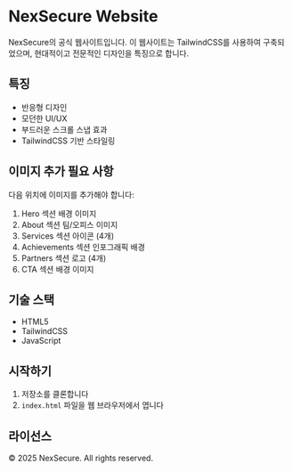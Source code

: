 # NexSecure Website

NexSecure의 공식 웹사이트입니다. 이 웹사이트는 TailwindCSS를 사용하여 구축되었으며, 현대적이고 전문적인 디자인을 특징으로 합니다.

## 특징

- 반응형 디자인
- 모던한 UI/UX
- 부드러운 스크롤 스냅 효과
- TailwindCSS 기반 스타일링

## 이미지 추가 필요 사항

다음 위치에 이미지를 추가해야 합니다:

1. Hero 섹션 배경 이미지
2. About 섹션 팀/오피스 이미지
3. Services 섹션 아이콘 (4개)
4. Achievements 섹션 인포그래픽 배경
5. Partners 섹션 로고 (4개)
6. CTA 섹션 배경 이미지

## 기술 스택

- HTML5
- TailwindCSS
- JavaScript

## 시작하기

1. 저장소를 클론합니다
2. `index.html` 파일을 웹 브라우저에서 엽니다

## 라이선스

© 2025 NexSecure. All rights reserved. 
